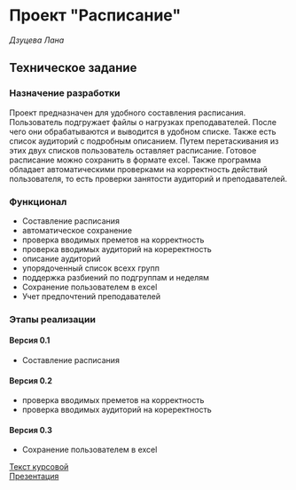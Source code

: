 # Проект "Расписание"
*Дзуцева Лана*


## Техническое задание

### Назначение разработки 
Проект предназначен для удобного составления расписания. Пользователь подгружает файлы о нагрузках преподавателей. После чего они обрабатываются и выводится в удобном списке. Также есть список аудиторий с подробным описанием. Путем перетаскивания из этих двух списков пользователь оставляет расписание. Готовое расписание можно сохранить в формате excel. Также программа обладает автоматическими проверками на корректность действий пользователя, то есть проверки занятости аудиторий и преподавателей.        
### Функционал
   
- Составление расписания
- автоматическое сохранение 
- проверка вводимых преметов на корректность
- проверка вводимых аудиторий на кореректность
- описание аудиторий
- упорядоченный список всехх групп
- поддержка разбиений по подгруппам и неделям
- Сохранение пользователем в excel  
- Учет предпочтений преподавателей  

### Этапы реализации
#### Версия 0.1
- Составление расписания
  

#### Версия 0.2  
- проверка вводимых преметов на корректность
- проверка вводимых аудиторий на кореректность

#### Версия 0.3 
- Сохранение пользователем в excel  


  
  
[Текст курсовой](https://docs.google.com/document/d/1CJup1Axu3xaM_PJ-N8yOPaz9hUJnp3DWSdyKHZToGjI/edit?usp=sharing)  
[Презентация](https://docs.google.com/presentation/d/1li_ks47YpEityU5h0A0ovJNTUtPCitxSa3iC0DAWSRw/edit?usp=sharing)

